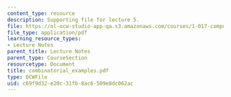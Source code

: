 ```yaml
---
content_type: resource
description: Supporting file for lecture 5.
file: https://ol-ocw-studio-app-qa.s3.amazonaws.com/courses/1-017-computing-and-data-analysis-for-environmental-applications-fall-2003/c69f9d32e20c31fb8ac6509e8dc062ac_combinatorial_examples.pdf
file_type: application/pdf
learning_resource_types:
- Lecture Notes
parent_title: Lecture Notes
parent_type: CourseSection
resourcetype: Document
title: combinatorial_examples.pdf
type: OCWFile
uid: c69f9d32-e20c-31fb-8ac6-509e8dc062ac
---
```

